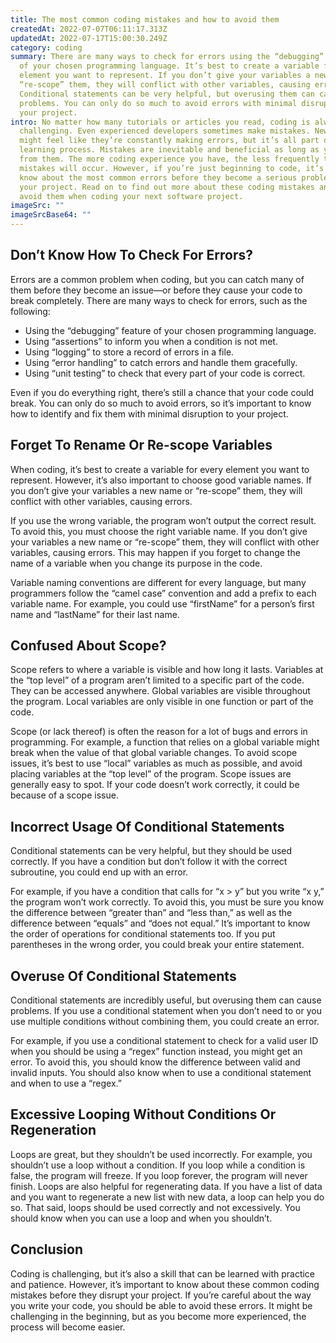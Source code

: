 ```yaml
---
title: The most common coding mistakes and how to avoid them
createdAt: 2022-07-07T06:11:17.313Z
updatedAt: 2022-07-17T15:00:30.249Z
category: coding
summary: There are many ways to check for errors using the “debugging” feature
  of your chosen programming language. It’s best to create a variable for every
  element you want to represent. If you don’t give your variables a new name or
  “re-scope” them, they will conflict with other variables, causing errors.
  Conditional statements can be very helpful, but overusing them can cause
  problems. You can only do so much to avoid errors with minimal disruption to
  your project.
intro: No matter how many tutorials or articles you read, coding is always
  challenging. Even experienced developers sometimes make mistakes. New coders
  might feel like they’re constantly making errors, but it’s all part of the
  learning process. Mistakes are inevitable and beneficial as long as you learn
  from them. The more coding experience you have, the less frequently these
  mistakes will occur. However, if you’re just beginning to code, it’s best to
  know about the most common errors before they become a serious problem for
  your project. Read on to find out more about these coding mistakes and how to
  avoid them when coding your next software project.
imageSrc: ""
imageSrcBase64: ""
---
```


## Don’t Know How To Check For Errors?

Errors are a common problem when coding, but you can catch many of them before they become an issue—or before they cause your code to break completely. There are many ways to check for errors, such as the following:

- Using the “debugging” feature of your chosen programming language.
- Using “assertions” to inform you when a condition is not met.
- Using “logging” to store a record of errors in a file.
- Using “error handling” to catch errors and handle them gracefully.
- Using “unit testing” to check that every part of your code is correct.

Even if you do everything right, there’s still a chance that your code could break. You can only do so much to avoid errors, so it’s important to know how to identify and fix them with minimal disruption to your project.

## Forget To Rename Or Re-scope Variables

When coding, it’s best to create a variable for every element you want to represent. However, it’s also important to choose good variable names. If you don’t give your variables a new name or “re-scope” them, they will conflict with other variables, causing errors.

If you use the wrong variable, the program won’t output the correct result. To avoid this, you must choose the right variable name. If you don’t give your variables a new name or “re-scope” them, they will conflict with other variables, causing errors. This may happen if you forget to change the name of a variable when you change its purpose in the code.

Variable naming conventions are different for every language, but many programmers follow the “camel case” convention and add a prefix to each variable name. For example, you could use “firstName” for a person’s first name and “lastName” for their last name.

## Confused About Scope?

Scope refers to where a variable is visible and how long it lasts. Variables at the “top level” of a program aren’t limited to a specific part of the code. They can be accessed anywhere. Global variables are visible throughout the program. Local variables are only visible in one function or part of the code.

Scope (or lack thereof) is often the reason for a lot of bugs and errors in programming. For example, a function that relies on a global variable might break when the value of that global variable changes. To avoid scope issues, it’s best to use “local” variables as much as possible, and avoid placing variables at the “top level” of the program. Scope issues are generally easy to spot. If your code doesn’t work correctly, it could be because of a scope issue.

## Incorrect Usage Of Conditional Statements

Conditional statements can be very helpful, but they should be used correctly. If you have a condition but don’t follow it with the correct subroutine, you could end up with an error.

For example, if you have a condition that calls for “x > y” but you write “x  y,” the program won’t work correctly. To avoid this, you must be sure you know the difference between “greater than” and “less than,” as well as the difference between “equals” and “does not equal.” It’s important to know the order of operations for conditional statements too. If you put parentheses in the wrong order, you could break your entire statement.

## Overuse Of Conditional Statements

Conditional statements are incredibly useful, but overusing them can cause problems. If you use a conditional statement when you don’t need to or you use multiple conditions without combining them, you could create an error.

For example, if you use a conditional statement to check for a valid user ID when you should be using a “regex” function instead, you might get an error. To avoid this, you should know the difference between valid and invalid inputs. You should also know when to use a conditional statement and when to use a “regex.”

## Excessive Looping Without Conditions Or Regeneration

Loops are great, but they shouldn’t be used incorrectly. For example, you shouldn’t use a loop without a condition. If you loop while a condition is false, the program will freeze. If you loop forever, the program will never finish.
Loops are also helpful for regenerating data. If you have a list of data and you want to regenerate a new list with new data, a loop can help you do so. That said, loops should be used correctly and not excessively. You should know when you can use a loop and when you shouldn’t.

## Conclusion

Coding is challenging, but it’s also a skill that can be learned with practice and patience. However, it’s important to know about these common coding mistakes before they disrupt your project. If you’re careful about the way you write your code, you should be able to avoid these errors. It might be challenging in the beginning, but as you become more experienced, the process will become easier.
